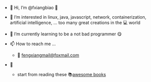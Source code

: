 - 👋 Hi, I’m @fxiangbiao :man:
- 👀 I’m interested in linux, java, javascript, network, containerization, artificial intelligence, ... too many great creations in the :computer: world
- 🌱 I’m currently learning to be a not bad programmer :yum:
- 📫 How to reach me ...
  - :email: fengxiangmail@foxmail.com

- :art: 
  - start from reading these :books:[awesome books](https://goalkicker.com/)
